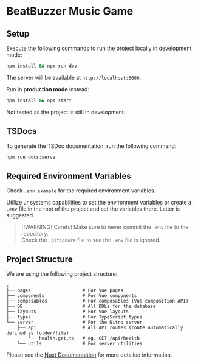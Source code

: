 # BeatBuzzer Music Game

## Setup

Execute the following commands to run the project locally in development mode:

```bash
npm install && npm run dev
```

The server will be available at `http://localhost:3000`.

Run in **production mode** instead:

```bash
npm install && npm start
```
Not tested as the project is still in development.

## TSDocs

To generate the TSDoc documentation, run the following command:

```bash
npm run docs:serve
```

## Required Environment Variables

Check `.env.example` for the required environment variables.

Utilize ur systems capabilities to set the environment variables or create a `.env` file in the root of the project and
set the variables there. Latter is suggested.

> [!WARNING] Careful
> Make sure to never commit the `.env` file to the repository.  
> Check the `.gitignore` file to see the `.env` file is ignored.

## Project Structure

We are using the following project structure:

```
.
├── pages                   # For Vue pages
├── components              # For Vue components
├── composables             # For composables (Vue composition API)
├── DB                      # All DDLs for the database
├── layouts                 # For Vue layouts
├── types                   # For TypeScript types
└── server                  # For the Nitro server
    ├── api                 # All API routes (route automatically defined as folder/file)
        └── health.get.ts   # eg, GET /api/health  
    └── utils               # For server utilities
```

Please see the [Nuxt Documentation](https://nuxt.com/docs/guide/directory-structure/app) for more detailed information.